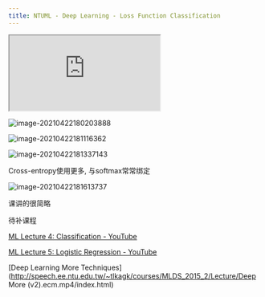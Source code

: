 ```yaml
---
title: NTUML - Deep Learning - Loss Function Classification
---
```


<!-- more -->

<iframe src="https://www.youtube.com/embed/O2VkP8dJ5FE" allowfullscreen></iframe>

![image-20210422180203888](https://lllthhhh-aliyun-oss.oss-cn-beijing.aliyuncs.com/img/20210422180204.png)

![image-20210422181116362](https://lllthhhh-aliyun-oss.oss-cn-beijing.aliyuncs.com/img/20210422181116.png)

![image-20210422181337143](https://lllthhhh-aliyun-oss.oss-cn-beijing.aliyuncs.com/img/20210422181337.png)

Cross-entropy使用更多, 与softmax常常绑定

![image-20210422181613737](https://lllthhhh-aliyun-oss.oss-cn-beijing.aliyuncs.com/img/20210422181613.png)

课讲的很简略

待补课程

[ML Lecture 4: Classification - YouTube](https://www.youtube.com/watch?v=fZAZUYEeIMg)

[ML Lecture 5: Logistic Regression - YouTube](https://www.youtube.com/watch?v=hSXFuypLukA)

[Deep Learning More Techniques](http://speech.ee.ntu.edu.tw/~tlkagk/courses/MLDS_2015_2/Lecture/Deep More (v2).ecm.mp4/index.html)